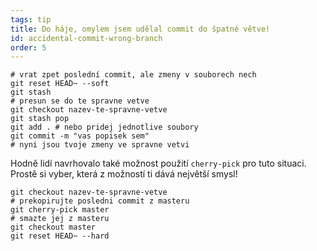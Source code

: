 ```yaml
---
tags: tip
title: Do háje, omylem jsem udělal commit do špatné větve!
id: accidental-commit-wrong-branch
order: 5
---
```


```git
# vrat zpet poslední commit, ale zmeny v souborech nech
git reset HEAD~ --soft
git stash
# presun se do te spravne vetve
git checkout nazev-te-spravne-vetve
git stash pop
git add . # nebo pridej jednotlive soubory
git commit -m "vas popisek sem"
# nyni jsou tvoje zmeny ve spravne vetvi
```

Hodně lidí navrhovalo také možnost použití `cherry-pick` pro tuto situaci. Prostě si vyber, která z možností ti dává největší smysl!

```git
git checkout nazev-te-spravne-vetve
# prekopirujte posledni commit z masteru
git cherry-pick master
# smazte jej z masteru
git checkout master
git reset HEAD~ --hard
```